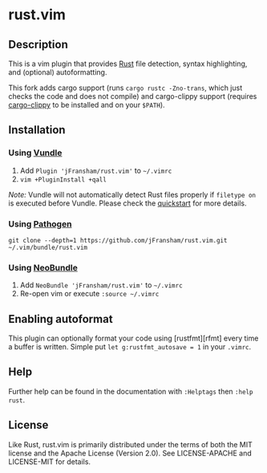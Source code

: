 # rust.vim

## Description

This is a vim plugin that provides [Rust][r] file detection, syntax highlighting, and (optional) autoformatting.

This fork adds cargo support (runs `cargo rustc -Zno-trans`, which just checks the
code and does not compile) and cargo-clippy support (requires [cargo-clippy][cl] to be
installed and on your `$PATH`).

## Installation

### Using [Vundle][v]

1. Add `Plugin 'jFransham/rust.vim'` to `~/.vimrc`
2. `vim +PluginInstall +qall`

*Note:* Vundle will not automatically detect Rust files properly if `filetype
on` is executed before Vundle. Please check the [quickstart][vqs] for more
details.

### Using [Pathogen][p]

```shell
git clone --depth=1 https://github.com/jFransham/rust.vim.git ~/.vim/bundle/rust.vim
```

[r]: https://www.rust-lang.org
[v]: https://github.com/gmarik/vundle
[vqs]: https://github.com/gmarik/vundle#quick-start
[p]: https://github.com/tpope/vim-pathogen
[nb]: https://github.com/Shougo/neobundle.vim
[cl]: https://github.com/arcnmx/cargo-clippy

### Using [NeoBundle][nb]

1. Add `NeoBundle 'jFransham/rust.vim'` to `~/.vimrc`
2. Re-open vim or execute `:source ~/.vimrc`

## Enabling autoformat

This plugin can optionally format your code using [rustfmt][rfmt] every time a
buffer is written. Simple put `let g:rustfmt_autosave = 1` in your `.vimrc`.

## Help

Further help can be found in the documentation with `:Helptags` then `:help rust`.

## License

Like Rust, rust.vim is primarily distributed under the terms of both the MIT
license and the Apache License (Version 2.0). See LICENSE-APACHE and
LICENSE-MIT for details. 
